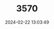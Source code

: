 ---
title: "3570"
category: "Callithrix aurita"
draft: false
date: 2024-02-22 13:03:49
languages:
  English: ["White-eared Marmoset", "Buffy-tufted-ear Marmoset"]
  French: ["Marmouset À Oreilles Blanches", "Oustiti À Oreilles Blanches", "Oustiti Oreillard"]
  German: ["Ohrbüschel-Seidenäffchen", "Weißohrseidenaffe", "Weißohr-Seidenaffe"]
  Portuguese: ["Sagüi-da-serra-escuro"]
---